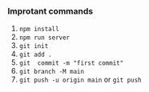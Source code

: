 ### Improtant commands

1. `npm install`
2. `npm run server`
3. `git init`
4. `git add .`
5. `git  commit -m "first commit"`
6. `git branch -M main`
7. `git push -u origin main` or `git push`
